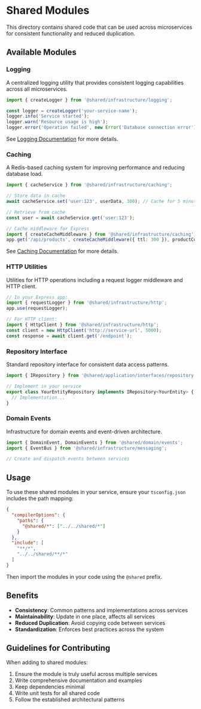 # Shared Modules

This directory contains shared code that can be used across microservices for consistent functionality and reduced duplication.

## Available Modules

### Logging

A centralized logging utility that provides consistent logging capabilities across all microservices.

```typescript
import { createLogger } from '@shared/infrastructure/logging';

const logger = createLogger('your-service-name');
logger.info('Service started');
logger.warn('Resource usage is high');
logger.error('Operation failed', new Error('Database connection error'));
```

See [Logging Documentation](./infrastructure/logging/README.md) for more details.

### Caching

A Redis-based caching system for improving performance and reducing database load.

```typescript
import { cacheService } from '@shared/infrastructure/caching';

// Store data in cache
await cacheService.set('user:123', userData, 300); // Cache for 5 minutes

// Retrieve from cache
const user = await cacheService.get('user:123');

// Cache middleware for Express
import { createCacheMiddleware } from '@shared/infrastructure/caching';
app.get('/api/products', createCacheMiddleware({ ttl: 300 }), productController.getAll);
```

See [Caching Documentation](./infrastructure/caching/README.md) for more details.

### HTTP Utilities

Utilities for HTTP operations including a request logger middleware and HTTP client.

```typescript
// In your Express app:
import { requestLogger } from '@shared/infrastructure/http';
app.use(requestLogger);

// For HTTP client:
import { HttpClient } from '@shared/infrastructure/http';
const client = new HttpClient('http://service-url', 5000);
const response = await client.get('/endpoint');
```

### Repository Interface

Standard repository interface for consistent data access patterns.

```typescript
import { IRepository } from '@shared/application/interfaces/repository.interface';

// Implement in your service
export class YourEntityRepository implements IRepository<YourEntity> {
  // Implementation...
}
```

### Domain Events

Infrastructure for domain events and event-driven architecture.

```typescript
import { DomainEvent, DomainEvents } from '@shared/domain/events';
import { EventBus } from '@shared/infrastructure/messaging';

// Create and dispatch events between services
```

## Usage

To use these shared modules in your service, ensure your `tsconfig.json` includes the path mapping:

```json
{
  "compilerOptions": {
    "paths": {
      "@shared/*": ["../../shared/*"]
    }
  },
  "include": [
    "**/*",
    "../../shared/**/*"
  ]
}
```

Then import the modules in your code using the `@shared` prefix.

## Benefits

- **Consistency**: Common patterns and implementations across services
- **Maintainability**: Update in one place, affects all services
- **Reduced Duplication**: Avoid copying code between services
- **Standardization**: Enforces best practices across the system

## Guidelines for Contributing

When adding to shared modules:

1. Ensure the module is truly useful across multiple services
2. Write comprehensive documentation and examples
3. Keep dependencies minimal
4. Write unit tests for all shared code
5. Follow the established architectural patterns
